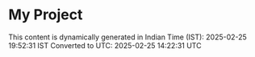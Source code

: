 # My Project

This content is dynamically generated in Indian Time (IST): 2025-02-25 19:52:31 IST
Converted to UTC: 2025-02-25 14:22:31 UTC
